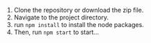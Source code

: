 1. Clone the repository or download the zip file.
2. Navigate to the project directory.
3. run `npm install` to install the node packages.
4. Then, run `npm start` to start... 
